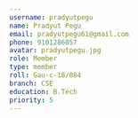 ```yaml
---
username: pradyutpegu
name: Pradyut Pegu
email: pradyutpegu61@gmail.com
phone: 9101286057
avatar: pradyutpegu.jpg
role: Member
type: member
roll: Gau-c-18/084
branch: CSE
education: B.Tech
priority: 5
---
```


